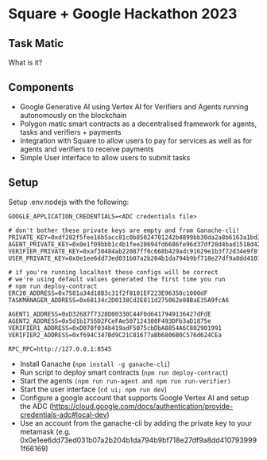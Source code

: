 # Square + Google Hackathon 2023
## Task Matic
What is it?

## Components
* Google Generative AI using Vertex AI for Verifiers and Agents running autonomously on the blockchain
* Polygon matic smart contracts as a decentralised framework for agents, tasks and verifiers + payments
* Integration with Square to allow users to pay for services as well as for agents and verifiers to receive payments
* Simple User interface to allow users to submit tasks

## Setup

Setup .env.nodejs with the following:
```
GOOGLE_APPLICATION_CREDENTIALS=<ADC credentials file>

# don't bother these private keys are empty and from Ganache-cli!
PRIVATE_KEY=0xdf282f5fee16b5acc81c0b85024701242b4899bb30da2a8b6163a1bd3313f623
AGENT_PRIVATE_KEY=0x0e1f09bbb1c4b1fee20694fd6686fe96d37df28d4bad1518d42657cb47f338fe
VERIFIER_PRIVATE_KEY=0xaf30484ab22087ff0c668b429adc91629e1b3f72d34e9f8fc137372b5d9bb161
USER_PRIVATE_KEY=0x0e1ee6dd73ed031b07a2b204b1da794b9bf718e27df9a8dd4107939991f66169

# if you're running localhost these configs will be correct
# we're using default values generated the first time you run 
# npm run deploy-contract
ERC20_ADDRESS=0x7581a34d18B3c31f2f8101EF223E96350c1000dF
TASKMANAGER_ADDRESS=0x68134c2D0138Cd2E811d275062e88BaE35A9fcA6

AGENT1_ADDRESS=0xD32687f7328D00330C44F0d6417949136427dFdE
AGENT2_ADDRESS=0x5d1b1755D2FCeFAe507124300F493DFb3aD1875e
VERIFIER1_ADDRESS=0xD078f034b419adF5075cbDbA8854A6C802901991
VERIFIER2_ADDRESS=0xf694C347Bd9C21C81677aBb6806B0C576d624CEa

RPC_RPC=http://127.0.0.1:8545
```

* Install Ganache (`npm install -g ganache-cli`)
* Run script to deploy smart contracts (`npm run deploy-contract`)
* Start the agents `(npm run run-agent and npm run run-verifier)`
* Start the user interface (`cd ui; npm run dev`)
* Configure a google account that supports Google Vertex AI and setup the ADC (https://cloud.google.com/docs/authentication/provide-credentials-adc#local-dev)
* Use an account from the ganache-cli by adding the private key to your metamask (e.g. 0x0e1ee6dd73ed031b07a2b204b1da794b9bf718e27df9a8dd4107939991f66169)
